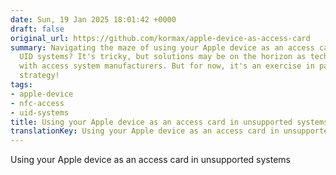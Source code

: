 ```yaml
---
date: Sun, 19 Jan 2025 18:01:42 +0000
draft: false
original_url: https://github.com/kormax/apple-device-as-access-card
summary: Navigating the maze of using your Apple device as an access card in outdated
  UID systems? It's tricky, but solutions may be on the horizon as tech giants partner
  with access system manufacturers. But for now, it's an exercise in patience and
  strategy!
tags:
- apple-device
- nfc-access
- uid-systems
title: Using your Apple device as an access card in unsupported systems
translationKey: Using your Apple device as an access card in unsupported systems
---
```


Using your Apple device as an access card in unsupported systems